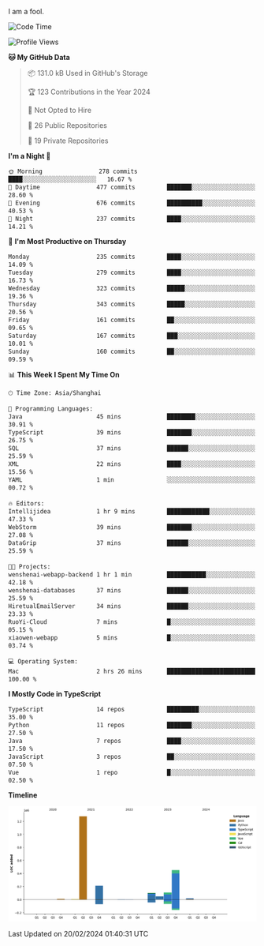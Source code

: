I am a fool.

<!--START_SECTION:waka-->
![Code Time](http://img.shields.io/badge/Code%20Time-1%2C198%20hrs%205%20mins-blue)

![Profile Views](http://img.shields.io/badge/Profile%20Views-0-blue)

**🐱 My GitHub Data** 

> 📦 131.0 kB Used in GitHub's Storage 
 > 
> 🏆 123 Contributions in the Year 2024
 > 
> 🚫 Not Opted to Hire
 > 
> 📜 26 Public Repositories 
 > 
> 🔑 19 Private Repositories 
 > 
**I'm a Night 🦉** 

```text
🌞 Morning                278 commits         ████░░░░░░░░░░░░░░░░░░░░░   16.67 % 
🌆 Daytime                477 commits         ███████░░░░░░░░░░░░░░░░░░   28.60 % 
🌃 Evening                676 commits         ██████████░░░░░░░░░░░░░░░   40.53 % 
🌙 Night                  237 commits         ████░░░░░░░░░░░░░░░░░░░░░   14.21 % 
```
📅 **I'm Most Productive on Thursday** 

```text
Monday                   235 commits         ████░░░░░░░░░░░░░░░░░░░░░   14.09 % 
Tuesday                  279 commits         ████░░░░░░░░░░░░░░░░░░░░░   16.73 % 
Wednesday                323 commits         █████░░░░░░░░░░░░░░░░░░░░   19.36 % 
Thursday                 343 commits         █████░░░░░░░░░░░░░░░░░░░░   20.56 % 
Friday                   161 commits         ██░░░░░░░░░░░░░░░░░░░░░░░   09.65 % 
Saturday                 167 commits         ███░░░░░░░░░░░░░░░░░░░░░░   10.01 % 
Sunday                   160 commits         ██░░░░░░░░░░░░░░░░░░░░░░░   09.59 % 
```


📊 **This Week I Spent My Time On** 

```text
🕑︎ Time Zone: Asia/Shanghai

💬 Programming Languages: 
Java                     45 mins             ████████░░░░░░░░░░░░░░░░░   30.91 % 
TypeScript               39 mins             ███████░░░░░░░░░░░░░░░░░░   26.75 % 
SQL                      37 mins             ██████░░░░░░░░░░░░░░░░░░░   25.59 % 
XML                      22 mins             ████░░░░░░░░░░░░░░░░░░░░░   15.56 % 
YAML                     1 min               ░░░░░░░░░░░░░░░░░░░░░░░░░   00.72 % 

🔥 Editors: 
Intellijidea             1 hr 9 mins         ████████████░░░░░░░░░░░░░   47.33 % 
WebStorm                 39 mins             ███████░░░░░░░░░░░░░░░░░░   27.08 % 
DataGrip                 37 mins             ██████░░░░░░░░░░░░░░░░░░░   25.59 % 

🐱‍💻 Projects: 
wenshenai-webapp-backend 1 hr 1 min          ███████████░░░░░░░░░░░░░░   42.18 % 
wenshenai-databases      37 mins             ██████░░░░░░░░░░░░░░░░░░░   25.59 % 
HiretualEmailServer      34 mins             ██████░░░░░░░░░░░░░░░░░░░   23.33 % 
RuoYi-Cloud              7 mins              █░░░░░░░░░░░░░░░░░░░░░░░░   05.15 % 
xiaowen-webapp           5 mins              █░░░░░░░░░░░░░░░░░░░░░░░░   03.74 % 

💻 Operating System: 
Mac                      2 hrs 26 mins       █████████████████████████   100.00 % 
```

**I Mostly Code in TypeScript** 

```text
TypeScript               14 repos            █████████░░░░░░░░░░░░░░░░   35.00 % 
Python                   11 repos            ███████░░░░░░░░░░░░░░░░░░   27.50 % 
Java                     7 repos             ████░░░░░░░░░░░░░░░░░░░░░   17.50 % 
JavaScript               3 repos             ██░░░░░░░░░░░░░░░░░░░░░░░   07.50 % 
Vue                      1 repo              █░░░░░░░░░░░░░░░░░░░░░░░░   02.50 % 
```



**Timeline**

![Lines of Code chart](https://raw.githubusercontent.com/VeejaLiu/VeejaLiu/master/assets/bar_graph.png)


 Last Updated on 20/02/2024 01:40:31 UTC
<!--END_SECTION:waka-->
